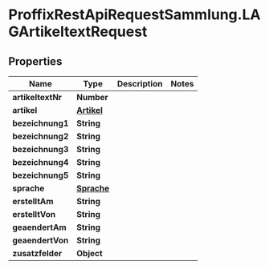 # ProffixRestApiRequestSammlung.LAGArtikeltextRequest

## Properties
Name | Type | Description | Notes
------------ | ------------- | ------------- | -------------
**artikeltextNr** | **Number** |  | 
**artikel** | [**Artikel**](Artikel.md) |  | 
**bezeichnung1** | **String** |  | 
**bezeichnung2** | **String** |  | 
**bezeichnung3** | **String** |  | 
**bezeichnung4** | **String** |  | 
**bezeichnung5** | **String** |  | 
**sprache** | [**Sprache**](Sprache.md) |  | 
**erstelltAm** | **String** |  | 
**erstelltVon** | **String** |  | 
**geaendertAm** | **String** |  | 
**geaendertVon** | **String** |  | 
**zusatzfelder** | **Object** |  | 


